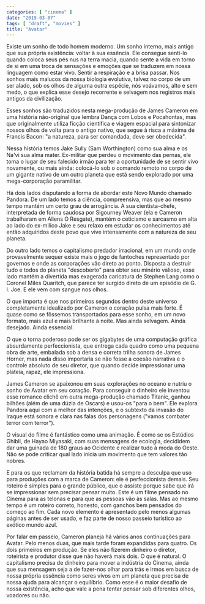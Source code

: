 ```yaml
---
categories: [ "cinema" ]
date: "2019-03-07"
tags: [ "draft", "movies" ]
title: "Avatar"
---
```

Existe um sonho de todo homem moderno. Um sonho interno, mais antigo que
sua própria existência: voltar à sua essência. Ele consegue senti-lo
quando coloca seus pés nus na terra macia, quando sente a vida em torno
de si em uma troca de sensações e emoções que se traduzem em nossa
linguagem como estar vivo. Sentir a respiração e a brisa passar. Nos
sonhos mais malucos da nossa biologia evolutiva, talvez no corpo de
um ser alado, sob os olhos de alguma outra espécie, nós voávamos,
alto e sem medo, o que explica esse desejo recorrente e selvagem nos
registros mais antigos da civilização.

Esses sonhos são traduzidos nesta mega-produção de James Cameron em
uma história não-original que lembra Dança com Lobos e Pocahontas,
mas que originalmente utiliza ficção científica e viagem espacial
para sintonizar nossos olhos de volta para o antigo nativo, que segue
à risca a máxima de Francis Bacon: "a natureza, para ser comandada,
deve ser obedecida".

Nessa história temos Jake Sully (Sam Worthington) como sua alma e os
Na'vi sua alma mater. Ex-militar que perdeu o movimento das pernas, ele
toma o lugar de seu falecido irmão para ter a oportunidade de se sentir
vivo novamente, ou mais ainda: colocá-lo sob o comando remoto no corpo
de um gigante nativo de um outro planeta que está sendo explorado por
uma mega-corporação paramilitar.

Há dois lados disputando a forma de abordar este Novo Mundo chamado
Pandora. De um lado temos a ciência, compreensiva, mas que ao mesmo tempo
mantém um certo grau de arrogância. A sua cientista-chefe, interpretada
de forma saudosa por Sigourney Weaver (ela e Cameron trabalharam em Aliens
O Resgate), mantém o ceticismo e sarcasmo em alta ao lado do ex-milico
Jake e seu relaxo em estudar os conhecimentos até então adquiridos
deste povo que vive intensamente com a natureza de seu planeta.

Do outro lado temos o capitalismo predador irracional, em um mundo onde
provavelmente sequer existe mais o jogo de fantoches representado por
governos e onde as corporações vão direto ao ponto. Disposta a destruir
tudo e todos do planeta "descoberto" para obter seu minério valioso,
esse lado mantém a divertida mas exagerada caricatura de Stephen Lang
como o Coronel Miles Quaritch, que parece ter surgido direto de um
episódio de G. I. Joe. E ele vem com sangue nos olhos.

O que importa é que nos primeiros segundos dentro deste universo
completamente idealizado por Cameron o coração pulsa mais forte. É
quase como se fôssemos transportados para esse sonho, em um novo
formato, mais azul e mais brilhante à noite. Mas ainda selvagem. Ainda
desejado. Ainda essencial.

O que o torna poderoso pode ser os gigabytes de uma computação gráfica
absurdamente perfeccionista, que entrega cada quadro como uma pequena obra
de arte, embalada sob a densa e correta trilha sonora de James Horner,
mas nada disso importaria se não fosse a coesão narrativa e o controle
absoluto de seu diretor, que quando decide impressionar uma plateia,
rapaz, ele impressiona.

James Cameron se apaixonou em suas explorações no oceano e nutriu o
sonho de Avatar em seu coração. Para conseguir o dinheiro ele inventou
esse romance clichê em outra mega-produção chamado Titanic, ganhou
bilhões (além de uma dúzia de Oscars) e usou-os "para o bem". Ele
explora Pandora aqui com a melhor das intenções, e o subtexto da
invasão do Iraque está sonora e clara nas falas dos personagens
("vamos combater terror com terror").

O visual do filme é fantástico como uma animação. É como se os
Estúdios Ghibli, de Hayao Miyasaki, com suas mensagens de ecologia,
decididem dar uma guinada de 180 graus ao Ocidente e realizar tudo à
moda do Oeste. Não se pode criticar qual lado inicia um movimento que
tem valores tão nobres.

E para os que reclamam da história batida há sempre a desculpa que uso
para produções com a marca de Cameron: ele é perfeccionista demais. Seu
roteiro é simples para o grande público, que o assiste porque sabe que
irá se impressionar sem precisar pensar muito. Este é um filme pensado
no Cinema para as telonas e para que as pessoas vão às salas. Mas ao
mesmo tempo é um roteiro correto, honesto, com ganchos bem pensados
do começo ao fim. Cada novo elemento é apresentado pelo menos algumas
páginas antes de ser usado, e faz parte de nosso passeio turístico ao
exótico mundo azul.

Por falar em passeio, Cameron planeja há vários anos continuações
para Avatar. Pelo menos duas, que mais tarde foram expandidas para
quatro. Os dois primeiros em produção. Se eles não fizerem dinheiro o
diretor, roteirista e produtor disse que não haverá mais dois. O que
é natural. O capitalismo precisa de dinheiro para mover a indústria
do Cinema, ainda que sua mensagem seja a de fazer-nos olhar para trás e
irmos em busca de nossa própria essência como seres vivos em um planeta
que precisa de nossa ajuda para alcançar o equilíbrio. Como esse é o
maior desafio de nossa existência, acho que vale a pena tentar pensar
sob diferentes olhos, voadores ou não.

